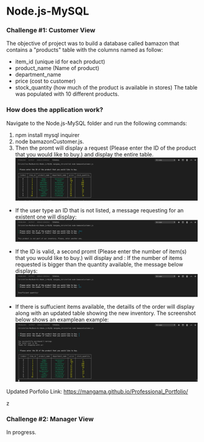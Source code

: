 # Node.js-MySQL


### Challenge #1: Customer View 

The objective of project was to build a database called bamazon that contains a "products" table with the columns named as follow:  
* item_id (unique id for each product)
* product_name (Name of product)
* department_name
* price (cost to customer)
* stock_quantity (how much of the product is available in stores)
The table was populated with 10 different products. 
 

### How does the application work?

Navigate to the Node.js-MySQL folder and run the following commands:
1.  npm install mysql inquirer
2.  node bamazonCustomer.js.
3. Then the promt will display a request (Please enter the ID of the product that you would like to buy.) and display the entire table.
![Table](https://github.com/mangama/Node.js-MySQL/blob/master/images/Table.png)

- If the user type an ID that is not listed, a message requesting for an existent one will display:
    ![noValidID](https://github.com/mangama/Node.js-MySQL/blob/master/images/noValidID.png)

- If the ID is valid, a second promt (Please enter the number of item(s) that you would like to buy.) will display and :
If the number of items requested is bigger than the quantity available, the message below displays:
    ![notEnoughItem](https://github.com/mangama/Node.js-MySQL/blob/master/images/notEnoughItem.png)

- If there is suffucient items available, the detaills of the order will display along with an updated table showing the new inventory. The screenshot below shows an examplean example:
    ![updatedTable](https://github.com/mangama/Node.js-MySQL/blob/master/images/updatedTable.png)

Updated Porfolio Link: https://mangama.github.io/Professional_Portfolio/

z

### Challenge #2: Manager View 

In progress.